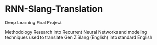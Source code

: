 # RNN-Slang-Translation
Deep Learning Final Project 

Methodology Research into Recurrent Neural Networks and modeling techniques used to translate Gen Z Slang (English) into standard English
